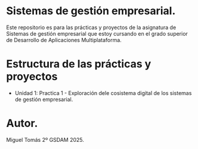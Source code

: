 # Sistemas de gestión empresarial.
Este repositorio es para las prácticas y proyectos de la asignatura de Sistemas de gestión empresarial que estoy cursando en el grado superior de Desarrollo de Aplicaciones Multiplataforma. 

# Estructura de las prácticas y proyectos
- Unidad 1: Practica 1 - Exploración dele cosistema digital de los sistemas de gestión empresarial.

# Autor.
Miguel Tomás
2º GSDAM 2025. 
